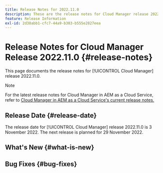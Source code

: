 ```yaml
---
title: Release Notes for 2022.11.0
description: These are the release notes for Cloud Manager release 2022.11.0.
feature: Release Information
exl-id: 2d38abb1-cfc7-44a9-b303-b555e2827eea
---
```


# Release Notes for Cloud Manager Release 2022.11.0 {#release-notes}

This page documents the release notes for [!UICONTROL Cloud Manager] release 2022.11.0.

>[!NOTE]
>
>For the latest release notes for Cloud Manager in AEM as a Cloud Service, refer to [Cloud Manager in AEM as a Cloud Service's current release notes.](https://experienceleague.adobe.com/docs/experience-manager-cloud-service/content/implementing/using-cloud-manager/release-notes-cloud-manager/release-notes-cm-current.html)

## Release Date {#release-date}

The release date for [!UICONTROL Cloud Manager] release 2022.11.0 is 3 November 2022. The next release is planned for 29 November 2022.

## What's New {#what-is-new}


## Bug Fixes {#bug-fixes}

